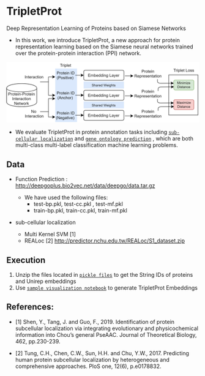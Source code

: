 # TripletProt
Deep Representation Learning of Proteins based on Siamese Networks
+ In this work, we introduce TripletProt, a new approach for protein representation learning based on the Siamese neural networks trained over the protein-protein interaction (PPI) network. 

![TripletProt Architecture](/images/siamese.png)


+ We evaluate TripletProt in protein annotation tasks including  [`sub-cellular localization`](/Applications/subcellular_location)  and  [`gene ontology prediction`](/Applications/Function) , which are both multi-class multi-label classification machine learning problems.

## Data
* Function Prediction : http://deepgoplus.bio2vec.net/data/deepgo/data.tar.gz

  * We have used the following files:
    * test-bp.pkl, test-cc.pkl , test-mf.pkl
    * train-bp.pkl, train-cc.pkl, train-mf.pkl

* sub-cellular localization

  * Multi Kernel SVM [1]
  * REALoc [2] http://predictor.nchu.edu.tw/REALoc/S1_dataset.zip


## Execution

1. Unzip the files located in [`pickle files`](/data/pickles) to get the String IDs of proteins and Unirep embeddings  
2. Use [`sample visualization notebook`]( /Applications/subcellular_location/TripletProt_vs_REALoc/t-SNE_Visualization.ipynb) to generate TripletProt Embeddings

## References:

  + [1] Shen, Y., Tang, J. and Guo, F., 2019. Identification of protein subcellular localization via integrating evolutionary and physicochemical information into Chou’s general PseAAC. Journal of Theoretical Biology, 462, pp.230-239.

  + [2] Tung, C.H., Chen, C.W., Sun, H.H. and Chu, Y.W., 2017. Predicting human protein subcellular localization by heterogeneous and comprehensive approaches. PloS one, 12(6), p.e0178832.










